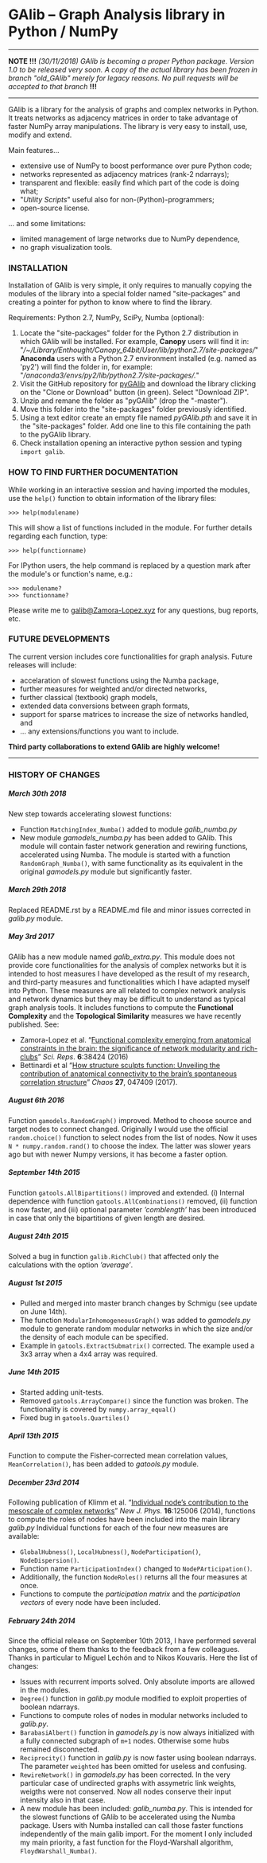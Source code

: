 GAlib – Graph Analysis library in Python / NumPy
================================================

---
**NOTE !!!** *(30/11/2018) GAlib is becoming a proper Python package. Version 1.0 to be released very soon. A copy of the actual library has been frozen in branch "old_GAlib" merely for legacy reasons. No pull requests will be accepted to that branch* **!!!**

----

GAlib is a library for the analysis of graphs and complex networks in Python. It treats networks as adjacency matrices in order to take advantage of faster NumPy
array manipulations. The library is very easy to install, use, modify and extend.

Main features...

- extensive use of NumPy to boost performance over pure Python code;
- networks represented as adjacency matrices (rank-2 ndarrays);
- transparent and flexible: easily find which part of the code is doing what;
- "*Utility Scripts*" useful also for non-(Python)-programmers;
- open-source license.

... and some limitations:

- limited management of large networks due to NumPy dependence,
- no graph visualization tools.


### INSTALLATION

Installation of GAlib is very simple, it only requires to manually copying the modules of the library into a special folder named "site-packages" and creating a pointer for python to know where to find the library.

Requirements: Python 2.7, NumPy, SciPy, Numba (optional):

1) Locate the "site-packages" folder for the Python 2.7 distribution in which GAlib will be installed. For example, **Canopy** users will find it in:  "*/~/Library/Enthought/Canopy_64bit/User/lib/python2.7/site-packages/*"
**Anaconda** users with a Python 2.7 environment installed (e.g. named as 'py2') will find the folder in, for example:
"*/anaconda3/envs/py2/lib/python2.7/site-packages/.*"
2) Visit the GitHub repository for [pyGAlib](https://github.com/gorkazl/pyGAlib) and download the library clicking on the "Clone or Download" button (in green). Select "Download ZIP".
3) Unzip and remane the folder as "pyGAlib" (drop the "-master").
4) Move this folder into the "site-packages" folder previously identified.
5) Using a text editor create an empty file named *pyGAlib.pth* and save it in the "site-packages" folder. Add one line to this file containing the path to the pyGAlib library.
6)	Check installation opening an interactive python session and typing `import galib`.


### HOW TO FIND FURTHER DOCUMENTATION

While working in an interactive session and having imported the modules, use the `help()` function to obtain information of the library files:

	>>> help(modulename)

This will show a list of functions included in the module. For further details regarding each function, type:

	>>> help(functionname)

For IPython users, the help command is replaced by a question mark after the module's or function's name, e.g.:

	>>> modulename?
	>>> functionname?

Please write me to <galib@Zamora-Lopez.xyz> for any questions, bug reports, etc.


### FUTURE DEVELOPMENTS

The current version includes core functionalities for graph analysis. Future releases will include:

* accelaration of slowest functions using the Numba package,
* further measures for weighted and/or directed networks,
* further classical (textbook) graph models,
* extended data conversions between graph formats,
* support for sparse matrices to increase the size of networks handled, and
* ... any extensions/functions you want to include.

**Third party collaborations to extend GAlib are highly welcome!**


----------------------------------------------------
### HISTORY OF CHANGES


##### March 30th 2018
New step towards accelerating slowest functions:
- Function `MatchingIndex_Numba()` added to module *galib_numba.py*
- New module *gamodels_numba.py* has been added to GAlib. This module will contain faster network generation and rewiring functions, accelerated using Numba. The module is started with a function `RandomGraph_Numba()`, with same functionality as its equivalent in the original *gamodels.py* module but significantly faster.

##### March 29th 2018
Replaced README.rst by a README.md file and minor issues corrected in *galib.py* module.


##### May 3rd 2017
GAlib has a new module named *galib_extra.py*. This module does not provide core functionalities for the analysis of complex networks but it is intended to host measures I have developed as the result of my research, and third-party measures and functionalities which I have adapted myself into Python. These measures are all related to complex network analysis and network dynamics but they may be difficult to understand as typical graph analysis tools. It includes functions to compute the **Functional Complexity** and the **Topological Similarity** measures we have recently published. See:

- Zamora-Lopez et al. “[Functional complexity emerging from anatomical constraints in the brain: the significance of network modularity and rich-clubs](https://doi.org/10.1038/srep38424)” *Sci. Reps*. **6**:38424 (2016)
-  Bettinardi et al “[How structure sculpts function: Unveiling the contribution of anatomical connectivity to the brain’s spontaneous correlation structure](https://doi.org/10.1063/1.4980099)” *Chaos* **27**, 047409 (2017).


##### August 6th 2016
Function ``gamodels.RandomGraph()`` improved. Method to choose source and target nodes to connect changed. Originally I would use the official ``random.choice()`` function to select nodes from the list of nodes. Now it uses ``N * numpy.random.rand()`` to choose the index. The latter was slower years ago but with newer Numpy versions, it has become a faster option.

##### September 14th 2015
Function ``gatools.AllBipartitions()`` improved and extended. (i) Internal dependence with function ``gatools.AllCombinations()`` removed, (ii) function is now faster, and (iii) optional parameter *’comblength’* has been introduced in case that only the bipartitions of given length are desired.

##### August 24th 2015
Solved a bug in function ``galib.RichClub()`` that affected only the calculations with the option *’average’*.


##### August 1st 2015
- Pulled and merged into master branch changes by Schmigu (see update on June 14th).
- The function ``ModularInhomogeneousGraph()`` was added to *gamodels.py* module to generate random modular networks in which the size and/or the density of each module can be specified.
- Example in ``gatools.ExtractSubmatrix()`` corrected. The example used a 3x3 array when a 4x4 array was required.


##### June 14th 2015
- Started adding unit-tests.
- Removed ``gatools.ArrayCompare()`` since the function was broken. The functionality is covered by ``numpy.array_equal()``
- Fixed bug in ``gatools.Quartiles()``

##### April 13th 2015
Function to compute the Fisher-corrected mean correlation values, ``MeanCorrelation()``, has been added to *gatools.py* module.

##### December 23rd 2014
Following publication of Klimm et al. “[Individual node’s contribution to the mesoscale of complex networks](http://iopscience.iop.org/article/10.1088/1367-2630/16/12/125006/meta)” *New J. Phys.* **16**:125006 (2014), functions to compute the roles of nodes have been included into the main library *galib.py* Individual functions for each of the four new measures  are available:

- ``GlobalHubness()``, ``LocalHubness()``, ``NodeParticipation()``, ``NodeDispersion()``.
- Function name ``ParticipationIndex()`` changed to ``NodePArticipation()``.
- Additionally, the function ``NodeRoles()`` returns all the four measures at once.
- Functions to compute the *participation matrix* and the *participation vectors* of every node have been included.


##### February 24th 2014
Since the official release on September 10th 2013, I have performed several changes, some of them thanks to the feedback from a few colleagues. Thanks in particular to Miguel Lechón and to Nikos Kouvaris. Here the list of changes:

- Issues with recurrent imports solved. Only absolute imports are allowed in the modules.
- ``Degree()`` function in *galib*.py module modified to exploit properties of boolean ndarrays.
- Functions to compute roles of nodes in modular networks included to *galib.py*.
- ``BarabasiAlbert()`` function in *gamodels.py* is now always initialized with a fully connected subgraph of ``m+1`` nodes. Otherwise some hubs remained disconnected.
- ``Reciprocity()`` function in *galib.py* is now faster using boolean ndarrays. The parameter ``weighted`` has been omitted for useless and confusing.
- ``RewireNetwork()`` in *gamodels.py* has been corrected. In the very particular case of undirected graphs with assymetric link weights, weigths were not conserved. Now all nodes conserve their input intensity also in that case.
- A new module has been included: *galib_numba.py*. This is intended for the slowest functions of GAlib to be accelerated using the Numba package. Users with Numba installed can call those faster functions independently of the main galib import. For the moment I only included my main priority, a fast function for the Floyd-Warshall algorithm, ``FloydWarshall_Numba()``.
